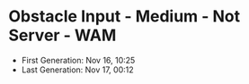 # Obstacle Input - Medium - Not Server - WAM

- First Generation: Nov 16, 10:25
- Last Generation: Nov 17, 00:12
